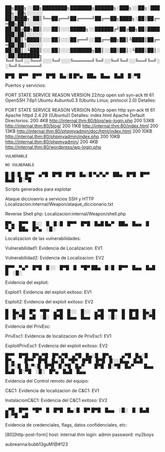 
██╗███╗░░██╗████████╗███████╗██████╗░███╗░░██╗░█████╗░██╗░░░░░
██║████╗░██║╚══██╔══╝██╔════╝██╔══██╗████╗░██║██╔══██╗██║░░░░░
██║██╔██╗██║░░░██║░░░█████╗░░██████╔╝██╔██╗██║███████║██║░░░░░
██║██║╚████║░░░██║░░░██╔══╝░░██╔══██╗██║╚████║██╔══██║██║░░░░░
██║██║░╚███║░░░██║░░░███████╗██║░░██║██║░╚███║██║░░██║███████╗
╚═╝╚═╝░░╚══╝░░░╚═╝░░░╚══════╝╚═╝░░╚═╝╚═╝░░╚══╝╚═╝░░╚═╝╚══════╝


█▀█ █▀▀ █▀▀ █▀█ █▄░█
█▀▄ ██▄ █▄▄ █▄█ █░▀█

Puertos y servicios:

PORT   STATE SERVICE REASON         VERSION
22/tcp open  ssh     syn-ack ttl 61 OpenSSH 7.6p1 Ubuntu 4ubuntu0.3 (Ubuntu Linux; protocol 2.0)
Detalles:

PORT   STATE SERVICE REASON         VERSION
80/tcp open  http    syn-ack ttl 61 Apache httpd 2.4.29 ((Ubuntu))
Detalles:
        index.html    Apache Default
        Directorios:
        200     4KB  http://internal.thm:80/blog/wp-login.php
        200    53KB  http://internal.thm:80/blog/
        200    11KB  http://internal.thm:80/index.html
        200    13KB  http://internal.thm:80/phpmyadmin/doc/html/index.html
        200    10KB  http://internal.thm:80/phpmyadmin/index.php
        200    10KB  http://internal.thm:80/phpmyadmin/
        200     4KB  http://internal.thm:80/wordpress/wp-login.php

    VULNERABLE

    NO VULNERABLE


█░█░█ █▀▀ ▄▀█ █▀█ █▀█ █▄░█
▀▄▀▄▀ ██▄ █▀█ █▀▀ █▄█ █░▀█

Scripts generados para explotar

Ataque diccioanrio a servicios SSH y HTTP
    Localizacion:internal/Weapon/ataque_diccionario.txt

Reverse Shell php:
    Localizacion:internal/Weapon/shell.php



█▀▄ █▀▀ █░░ █ █░█ █▀▀ █▀█ █▄█
█▄▀ ██▄ █▄▄ █ ▀▄▀ ██▄ █▀▄ ░█░

Localizacion de las vulnerabilidades:

Vulnerabilidad1:
Evidencia de Localizacion: EV1

Vulnerabilidad2:
Evidencia de Localizacion: EV2


█▀▀ ▀▄▀ █▀█ █░░ █▀█ █ ▀█▀
██▄ █░█ █▀▀ █▄▄ █▄█ █ ░█░

Evidencia del exploit:

Exploit1:
Evidencia del exploit exitoso: EV1

Esploit2:
Evidencia del exploit exitoso: EV2


█ █▄░█ █▀ ▀█▀ ▄▀█ █░░ █░░ ▄▀█ ▀█▀ █ █▀█ █▄░█
█ █░▀█ ▄█ ░█░ █▀█ █▄▄ █▄▄ █▀█ ░█░ █ █▄█ █░▀█

Evidencia del PrivEsc:

PrivEsc1:
Evidencia de localizacion de PrivEsc1: EV1

ExploitPrivEsc1:
Evidencia del exploit exitoso: EV2



█▀▀ █▀█ █▀▄▀█ █▀▄▀█ ▄▀█ █▄░█ █▀▄   ▄▀█ █▄░█ █▀▄   █▀▀ █▀█ █▄░█ ▀█▀ █▀█ █▀█ █░░
█▄▄ █▄█ █░▀░█ █░▀░█ █▀█ █░▀█ █▄▀   █▀█ █░▀█ █▄▀   █▄▄ █▄█ █░▀█ ░█░ █▀▄ █▄█ █▄▄

Evidencia del Control remoto del equipo:

C&C1:
Evidencia de localizacion de C&C1: EV1

InstalacionC&C1:
Evidencia del C&C1 exitoso: EV2


▄▀█ █▀▀ ▀█▀ █ █▀█ █▄░█ █▀
█▀█ █▄▄ ░█░ █ █▄█ █░▀█ ▄█

Evidencia de credenciales, flags, datos confidenciales, etc:

[80][http-post-form] host: internal.thm   login: admin   password: my2boys

aubreanna:bubb13guM!@#123
